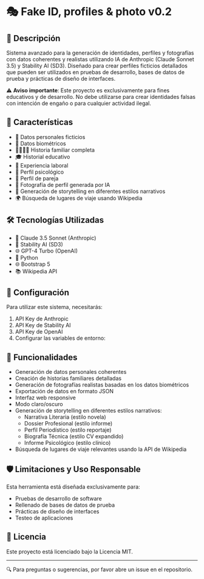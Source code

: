 # 🎭 Fake ID, profiles & photo v0.2

## 📖 Descripción

Sistema avanzado para la generación de identidades, perfiles y fotografías con datos coherentes y realistas utilizando IA de Anthropic (Claude Sonnet 3.5) y Stability AI (SD3). Diseñado para crear perfiles ficticios detallados que pueden ser utilizados en pruebas de desarrollo, bases de datos de prueba y prácticas de diseño de interfaces.

⚠️ **Aviso importante**: Este proyecto es exclusivamente para fines educativos y de desarrollo. No debe utilizarse para crear identidades falsas con intención de engaño o para cualquier actividad ilegal.

## 🌟 Características

- 👤 Datos personales ficticios
- 🧬 Datos biométricos
- 👨‍👩‍👧‍👦 Historia familiar completa
- 🎓 Historial educativo
- 💼 Experiencia laboral
- 🧠 Perfil psicológico
- 💑 Perfil de pareja
- 📸 Fotografía de perfil generada por IA
- 📜 Generación de storytelling en diferentes estilos narrativos
- 🌍 Búsqueda de lugares de viaje usando Wikipedia

## 🛠️ Tecnologías Utilizadas

- 🤖 Claude 3.5 Sonnet (Anthropic)
- 🎨 Stability AI (SD3)
- 🌐 GPT-4 Turbo (OpenAI)
- 🐍 Python
- 🌐 Bootstrap 5
- 📚 Wikipedia API

## 🔑 Configuración

Para utilizar este sistema, necesitarás:

1. API Key de Anthropic
2. API Key de Stability AI
3. API Key de OpenAI
4. Configurar las variables de entorno:

## 🚀 Funcionalidades

- Generación de datos personales coherentes
- Creación de historias familiares detalladas
- Generación de fotografías realistas basadas en los datos biométricos
- Exportación de datos en formato JSON
- Interfaz web responsive
- Modo claro/oscuro
- Generación de storytelling en diferentes estilos narrativos:
  - Narrativa Literaria (estilo novela)
  - Dossier Profesional (estilo informe)  
  - Perfil Periodístico (estilo reportaje)
  - Biografía Técnica (estilo CV expandido)
  - Informe Psicológico (estilo clínico)
- Búsqueda de lugares de viaje relevantes usando la API de Wikipedia

## 🛡️ Limitaciones y Uso Responsable

Esta herramienta está diseñada exclusivamente para:
- Pruebas de desarrollo de software
- Rellenado de bases de datos de prueba
- Prácticas de diseño de interfaces
- Testeo de aplicaciones

## 📄 Licencia

Este proyecto está licenciado bajo la Licencia MIT.

---

🔍 Para preguntas o sugerencias, por favor abre un issue en el repositorio.
